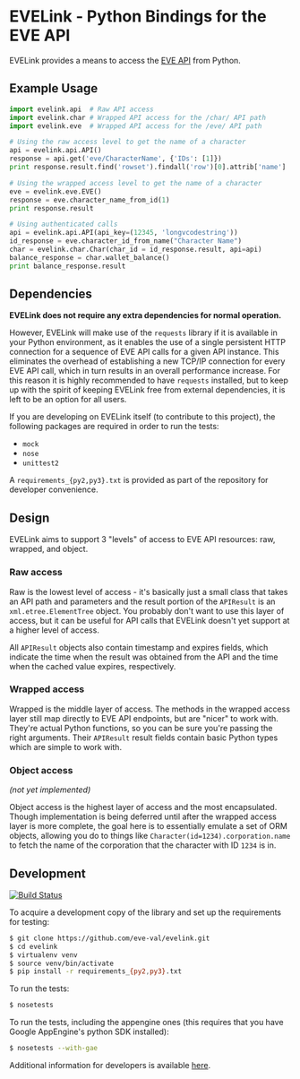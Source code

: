 EVELink - Python Bindings for the EVE API
=========================================

EVELink provides a means to access the [EVE API](http://wiki.eveonline.com/en/wiki/EVE_API_Functions) from Python.


Example Usage
-------------

```python
import evelink.api  # Raw API access
import evelink.char # Wrapped API access for the /char/ API path
import evelink.eve  # Wrapped API access for the /eve/ API path

# Using the raw access level to get the name of a character
api = evelink.api.API()
response = api.get('eve/CharacterName', {'IDs': [1]})
print response.result.find('rowset').findall('row')[0].attrib['name']

# Using the wrapped access level to get the name of a character
eve = evelink.eve.EVE()
response = eve.character_name_from_id(1)
print response.result

# Using authenticated calls
api = evelink.api.API(api_key=(12345, 'longvcodestring'))
id_response = eve.character_id_from_name("Character Name")
char = evelink.char.Char(char_id = id_response.result, api=api)
balance_response = char.wallet_balance()
print balance_response.result
```


Dependencies
------------
**EVELink does not require any extra dependencies for normal operation.**

However, EVELink will make use of the `requests` library if it is available in your Python environment,
as it enables the use of a single persistent HTTP connection for a sequence of EVE API calls for a
given API instance. This eliminates the overhead of establishing a new TCP/IP connection for every
EVE API call, which in turn results in an overall performance increase. For this reason it is highly
recommended to have `requests` installed, but to keep up with the spirit of keeping EVELink free from
external dependencies, it is left to be an option for all users.

If you are developing on EVELink itself (to contribute to this project), the following packages are
required in order to run the tests:

 - `mock`
 - `nose`
 - `unittest2`

A `requirements_{py2,py3}.txt` is provided as part of the repository for developer convenience.


Design
------

EVELink aims to support 3 "levels" of access to EVE API resources: raw, wrapped, and object.

### Raw access

Raw is the lowest level of access - it's basically just a small class that takes an API path and parameters and the result portion of the `APIResult` is an `xml.etree.ElementTree` object. You probably don't want to use this layer of access, but it can be useful for API calls that EVELink doesn't yet support at a higher level of access.

All `APIResult` objects also contain timestamp and expires fields, which indicate the time when the result was obtained from the API and the time when the cached value expires, respectively.

### Wrapped access

Wrapped is the middle layer of access. The methods in the wrapped access layer still map directly to EVE API endpoints, but are "nicer" to work with. They're actual Python functions, so you can be sure you're passing the right arguments. Their `APIResult` result fields contain basic Python types which are simple to work with.

### Object access

*(not yet implemented)*

Object access is the highest layer of access and the most encapsulated. Though implementation is being deferred until after the wrapped access layer is more complete, the goal here is to essentially emulate a set of ORM objects, allowing you do to things like `Character(id=1234).corporation.name` to fetch the name of the corporation that the character with ID `1234` is in.


Development
-----------

[![Build Status](https://travis-ci.org/eve-val/evelink.png?branch=master)](https://travis-ci.org/eve-val/evelink)

To acquire a development copy of the library and set up the requirements for testing:

```bash
$ git clone https://github.com/eve-val/evelink.git
$ cd evelink
$ virtualenv venv
$ source venv/bin/activate
$ pip install -r requirements_{py2,py3}.txt
```

To run the tests:

```bash
$ nosetests
```

To run the tests, including the appengine ones (this requires that you have Google AppEngine's python SDK installed):

```bash
$ nosetests --with-gae
```

Additional information for developers is available [here](https://github.com/eve-val/evelink/wiki/Development-Guidelines).
